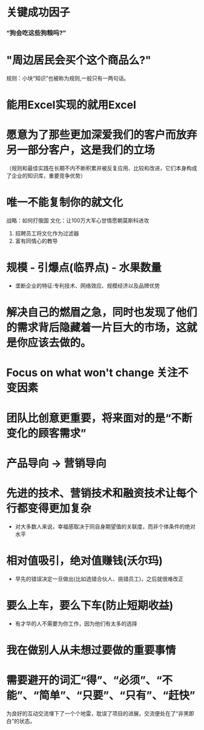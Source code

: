 
# 关键成功因子
### “狗会吃这些狗粮吗?” 


# "周边居民会买个这个商品么?"


规则：小块“知识”也被称为规则,一般只有一两句话。
# 能用Excel实现的就用Excel
# 愿意为了那些更加深爱我们的客户而放弃另一部分客户，这是我们的立场
（规则和最佳实践在长期不内不断积累并被反复应用、比较和改进，它们本身构成了企业的知识库，重要竞争优势）

# 唯一不能复制你的就文化 
战略：如何打俄国
文化：让100万大军心甘情愿朝莫斯科进攻
1. 招聘员工将文化作为过滤器
2. 富有同情心的教导



# 规模 - 引爆点(临界点) - 水果数量

* 垄断企业的特征:专利技术、网络效应、规模经济以及品牌优势


# 解决自己的燃眉之急，同时也发现了他们的需求背后隐藏着一片巨大的市场，这就是你应该去做的。

# Focus on what won't change 关注不变因素

# 团队比创意更重要，将来面对的是“不断变化的顾客需求”

# 产品导向 -> 营销导向
# 先进的技术、营销技术和融资技术让每个行都变得更加复杂

* 对大多数人来说，幸福感取决于同自身期望值的关联度，而非个体条件的绝对水平
# 相对值吸引，绝对值赚钱(沃尔玛)

* 早先的错误决定一旦做出(比如选错合伙人、挑错员工)，之后就很难改正

# 要么上车，要么下车(防止短期收益)


* 有才华的人不需要为你工作，因为他们有太多的选择

# 我在做别人从未想过要做的重要事情

# 需要避开的词汇“得”、“必须”、“不能”、“简单”、“只要”、“只有”、“赶快”
为良好的互动交流埋下了一个个地雷，耽误了项目的进展，交流便处在了“非黑即白”的状态。



















